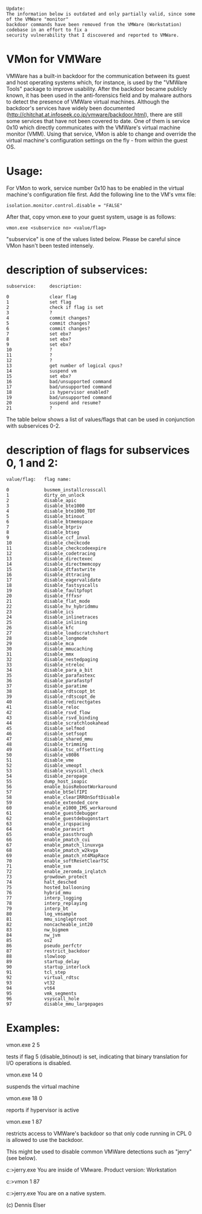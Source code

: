     Update:
    The information below is outdated and only partially valid, since some of the VMWare "monitor"
    backdoor commands have been removed from the VMWare (Workstation) codebase in an effort to fix a
    security vulnerability that I discovered and reported to VMWare.


# VMon for VMWare

VMWare has a built-in backdoor for the communication between its guest
and host operating systems which, for instance, is used by the
"VMWare Tools" package to improve usability. After the backdoor became
publicly known, it has been used in the anti-forensics field and by
malware authors to detect the presence of VMWare virtual machines.
Although the backdoor's services have widely been documented
(http://chitchat.at.infoseek.co.jp/vmware/backdoor.html),
there are still some services that have not been covered to date. One of them is
service 0x10 which directly communicates with the VMWare's virtual machine
monitor (VMM). Using that service, VMon is able to change and override
the virtual machine's configuration settings on the fly - from within the
guest OS.

# Usage:

For VMon to work, service number 0x10 has to be enabled in the virtual
machine's configuration file first. Add the following line to the VM's vmx file:

    isolation.monitor.control.disable = "FALSE"

After that, copy vmon.exe to your guest system, usage is as follows:

    vmon.exe <subservice no> <value/flag>

"subservice" is one of the values listed below. Please be careful since
VMon hasn't been tested intensely.


# description of subservices:

    subservice:     description:

    0               clear flag
    1               set flag
    2               check if flag is set
    3               ?
    4               commit changes?
    5               commit changes?
    6               commit changes?
    7               set ebx?
    8               set ebx?
    9               set ebx?
    10              ?
    11              ?
    12              ?
    13              get number of logical cpus?
    14              suspend vm
    15              set ebx?
    16              bad/unsupported command
    17              bad/unsupported command
    18              is hypervisor enabled?
    19              bad/unsupported command
    20              suspend and resume?
    21              ?
    

The table below shows a list of values/flags that can be used
in conjunction with subservices 0-2.


# description of flags for subservices 0, 1 and 2:

    value/flag:   flag name:

    0             busmem_installcrosscall
    1             dirty_on_unlock
    2             disable_apic
    3             disable_bte1000
    4             disable_bte1000_TDT
    5             disable_btinout
    6             disable_btmemspace
    7             disable_btpriv
    8             disable_btseg
    9             disable_ccf_inval
    10            disable_checkcode
    11            disable_checkcodeexpire
    12            disable_codetracing
    13            disable_directexec
    14            disable_directmemcopy
    15            disable_dtfastwrite
    16            disable_dttracing
    17            disable_eagervalidate
    18            disable_fastsyscalls
    19            disable_faultpfopt
    20            disable_fffxsr
    21            disable_flat_mode
    22            disable_hv_hybridmmu
    23            disable_ics
    24            disable_inlinetraces
    25            disable_inlining
    26            disable_kfc
    27            disable_loadscratchshort
    28            disable_longmode
    29            disable_mca
    30            disable_mmucaching
    31            disable_mmx
    32            disable_nestedpaging
    33            disable_ntreloc
    34            disable_para_a_bit
    35            disable_parafastexc
    36            disable_parafastpf
    37            disable_paratime
    38            disable_rdtscopt_bt
    39            disable_rdtscopt_de
    40            disable_redirectgates
    41            disable_reloc
    42            disable_rsvd_flow
    43            disable_rsvd_binding
    44            disable_scratchlookahead
    45            disable_selfmod
    46            disable_setfsopt
    47            disable_shared_mmu
    48            disable_trimming
    49            disable_tsc_offsetting
    50            disable_v8086
    51            disable_vme
    52            disable_vmeopt
    53            disable_vsyscall_check
    54            disable_zeropage
    55            dump_host_ioapic
    56            enable_biosRebootWorkaround
    57            enable_btSelfIPI
    58            enable_clearIRROnSoftDisable
    59            enable_extended_core
    60            enable_e1000_IMS_workaround
    61            enable_guestdebugger
    62            enable_guestdebugonstart
    63            enable_irqspacing
    64            enable_paravirt
    65            enable_passthrough
    66            enable_pmatch_cui
    67            enable_pmatch_linuxvga
    68            enable_pmatch_w2kvga
    69            enable_pmatch_nt4MapRace
    70            enable_softResetClearTSC
    71            enable_svm
    72            enable_zeromda_irqlatch
    73            growdown_protect
    74            halt_desched
    75            hosted_ballooning
    76            hybrid_mmu
    77            interp_logging
    78            interp_replaying
    79            interp_bt
    80            log_vmsample
    81            mmu_singleptroot
    82            noncacheable_int20
    83            nw_bigmem
    84            nw_jvm
    85            os2
    86            pseudo_perfctr
    87            restrict_backdoor
    88            slowloop
    89            startup_delay
    90            startup_interlock
    91            tcl_step
    92            virtual_rdtsc
    93            vt32
    94            vt64
    95            vmk_segments
    96            vsyscall_hole
    97            disable_mmu_largepages


# Examples:

  vmon.exe 2 5

tests if flag 5 (disable_btinout) is set, indicating
that binary translation for I/O operations is disabled.

  vmon.exe 14 0

suspends the virtual machine

  vmon.exe 18 0

reports if hypervisor is active

  vmon.exe 1 87
  
restricts access to VMWare's backdoor so that only code running in CPL 0 is
allowed to use the backdoor.

This might be used to disable common VMWare detections such as "jerry" (see below).


  c:\>jerry.exe
  You are inside of VMware. Product version: Workstation
  
  c:\>vmon 1 87
  
  c:\>jerry.exe
  You are on a native system.

(c) Dennis Elser
